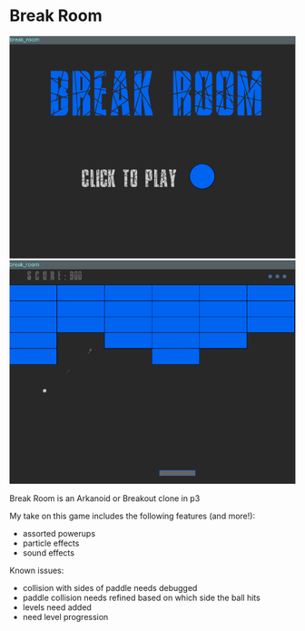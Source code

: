 # Break Room
![Break Room in P3](https://github.com/vvixi/Games/blob/main/Break%20Room/assets/breakroom_title.png "Break Room Title Screen")
![Break Room Breakout Clone in P3](https://github.com/vvixi/Games/blob/main/Break%20Room/assets/breakroom_gameplay.png "Break out clone game")

Break Room is an Arkanoid or Breakout clone in p3

My take on this game includes the following features (and more!):
* assorted powerups
* particle effects 
* sound effects

Known issues:
* collision with sides of paddle needs debugged
* paddle collision needs refined based on which side the ball hits
* levels need added
* need level progression
